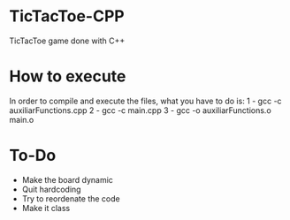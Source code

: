 # TicTacToe-CPP
TicTacToe game done with C++ 

# How to execute
In order to compile and execute the files, what you have to do is:
1 - gcc -c auxiliarFunctions.cpp
2 - gcc -c main.cpp
3 - gcc -o <NameFile> auxiliarFunctions.o main.o
  
# To-Do
  - Make the board dynamic
  - Quit hardcoding
  - Try to reordenate the code
  - Make it class
  
